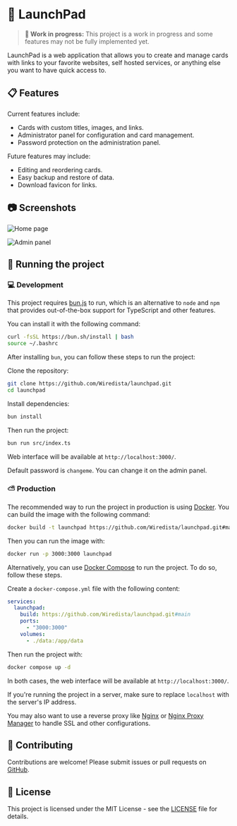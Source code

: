 # 🚀 LaunchPad

> **🚧 Work in progress:** This project is a work in progress and some features may not be fully implemented yet.

LaunchPad is a web application that allows you to create and manage cards with links to your favorite websites, self hosted services, or anything else you want to have quick access to.

## 📋 Features

Current features include:
- Cards with custom titles, images, and links.
- Administrator panel for configuration and card management.
- Password protection on the administration panel.

Future features may include:
- Editing and reordering cards.
- Easy backup and restore of data.
- Download favicon for links.

## 📷 Screenshots
![Home page](https://github.com/user-attachments/assets/95aa26dd-7ce1-475c-9c8b-9dbbd04580ae)

![Admin panel](https://github.com/user-attachments/assets/b59f6874-9e95-42d1-b0be-c4917bbfef65)



## 📡 Running the project

### 💻 Development
This project requires [bun.js](https://bun.sh/) to run, which is an alternative to `node` and `npm` that provides out-of-the-box support for TypeScript and other features.

You can install it with the following command:
```bash
curl -fsSL https://bun.sh/install | bash
source ~/.bashrc
```

After installing `bun`, you can follow these steps to run the project:

Clone the repository:
```bash
git clone https://github.com/Wiredista/launchpad.git
cd launchpad
```

Install dependencies:
```bash
bun install
```

Then run the project:
```bash
bun run src/index.ts
```

Web interface will be available at `http://localhost:3000/`.

Default password is `changeme`. You can change it on the admin panel.

### ⛅ Production

The recommended way to run the project in production is using [Docker](https://www.docker.com/). You can build the image with the following command:
```bash
docker build -t launchpad https://github.com/Wiredista/launchpad.git#main
```

Then you can run the image with:
```bash
docker run -p 3000:3000 launchpad
```

Alternatively, you can use [Docker Compose](https://docs.docker.com/compose/install/) to run the project.  To do so, follow these steps.

Create a `docker-compose.yml` file with the following content:
```yaml
services:
  launchpad:
    build: https://github.com/Wiredista/launchpad.git#main
    ports:
      - "3000:3000"
    volumes:
      - ./data:/app/data
```

Then run the project with:
```bash
docker compose up -d
```

In both cases, the web interface will be available at `http://localhost:3000/`.

If you're running the project in a server, make sure to replace `localhost` with the server's IP address.

You may also want to use a reverse proxy like [Nginx](https://www.nginx.com/) or [Nginx Proxy Manager](https://nginxproxymanager.com/) to handle SSL and other configurations.

## 🤝 Contributing

Contributions are welcome! Please submit issues or pull requests on [GitHub](https://github.com/Wiredista/launchpad).

## 📝 License

This project is licensed under the MIT License - see the [LICENSE](LICENSE) file for details.